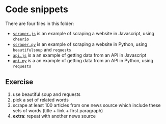 # Code snippets

There are four files in this folder:

- [`scraper.js`](./scraper.js) is an example of scraping a website in Javascript, using `cheerio`
- [`scraper.py`](./scraper.py) is an example of scraping a website in Python, using `beautifulsoup` and `requests`
- [`api.js`](./api.js) is a an example of getting data from an API in Javascript
- [`api.py`](./api.py) is a an example of getting data from an API in Python, using `requests`

## Exercise

1. use beautiful soup and requests
2. pick a set of related words
3. scrape at least 100 articles from one news source which include these sets of words (title + link + first paragraph)
4. __extra__: repeat with another news source
